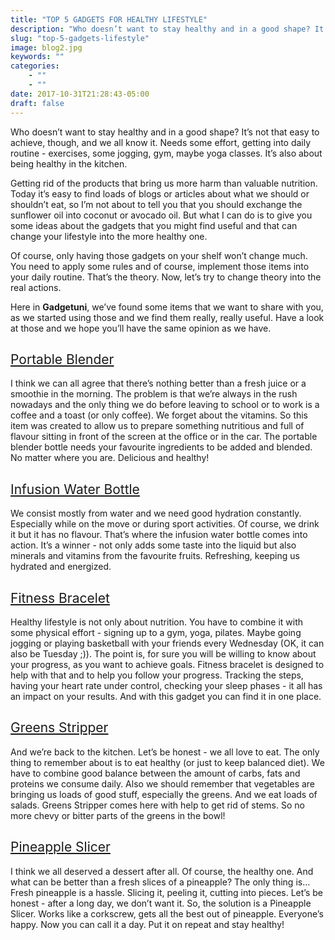 ```yaml
---
title: "TOP 5 GADGETS FOR HEALTHY LIFESTYLE"
description: "Who doesn’t want to stay healthy and in a good shape? It’s not that easy to achieve, though, and we all know it. Needs some effort, getting into daily routine - exercises, some jogging..."
slug: "top-5-gadgets-lifestyle"
image: blog2.jpg
keywords: ""
categories: 
    - ""
    - ""
date: 2017-10-31T21:28:43-05:00
draft: false
---
```


<div class="article_content clearfix"> <p><span style="font-weight: 400;">Who doesn’t want to stay healthy and in a good shape? It’s not that easy to achieve, though, and we all know it. Needs some effort, getting into daily routine - exercises, some jogging, gym, maybe yoga classes. It’s also about being healthy in the kitchen.</span></p>
<p><span style="font-weight: 400;">Getting rid of the products that bring us more harm than valuable nutrition. Today it’s easy to find loads of blogs or articles about what we should or shouldn’t eat, so I’m not about to tell you that you should exchange the sunflower oil into coconut or avocado oil. But what I can do is to give you some ideas about the gadgets that you might find useful and that can change your lifestyle into the more healthy one.</span></p>
<p><span style="font-weight: 400;">Of course, only having those gadgets on your shelf won’t change much. You need to apply some rules and of course, implement those items into your daily routine. That’s the theory. Now, let’s try to change theory into the real actions.</span></p>
<p><span style="font-weight: 400;">Here in <strong>Gadgetuni</strong>, we’ve found some items that we want to share with you, as we started using those and we find them really, really useful. Have a look at those and we hope you’ll have the same opinion as we have.</span></p>
<h2><a href="https://gadgetuni.com/products/portable-blender-bottle" target="_blank" title="Portable Blender Bottle" rel="noopener noreferrer"><span style="font-weight: 400;">Portable Blender</span></a></h2>
<p><span style="font-weight: 400;">I think we can all agree that there’s nothing better than a fresh juice or a smoothie in the morning. The problem is that we’re always in the rush nowadays and the only thing we do before leaving to school or to work is a coffee and a toast (or only coffee). We forget about the vitamins. So this item was created to allow us to prepare something nutritious and full of flavour sitting in front of the screen at the office or in the car. The portable blender bottle needs your favourite ingredients to be added and blended. No matter where you are. Delicious and healthy!</span></p>
<h2><a href="https://gadgetuni.com/products/infusion-water-bottle" target="_blank" title="Infusion Water Bottle" rel="noopener noreferrer"><span style="font-weight: 400;">Infusion Water Bottle</span></a></h2>
<p><span style="font-weight: 400;">We consist mostly from water and we need good hydration constantly. Especially while on the move or during sport activities. Of course, we drink it but it has no flavour. That’s where the infusion water bottle comes into action. It’s a winner - not only adds some taste into the liquid but also minerals and vitamins from the favourite fruits. Refreshing, keeping us hydrated and energized.</span></p>
<h2><a href="https://gadgetuni.com/products/luoka-s2-smart-band" target="_blank" title="Fitness Bracelet" rel="noopener noreferrer"><span style="font-weight: 400;">Fitness Bracelet</span></a></h2>
<p><span style="font-weight: 400;">Healthy lifestyle is not only about nutrition. You have to combine it with some physical effort - signing up to a gym, yoga, pilates. Maybe going jogging or playing basketball with your friends every Wednesday (OK, it can also be Tuesday ;)). The point is, for sure you will be willing to know about your progress, as you want to achieve goals. Fitness bracelet is designed to help with that and to help you follow your progress. Tracking the steps, having your heart rate under control, checking your sleep phases - it all has an impact on your results. And with this gadget you can find it in one place.</span></p>
<h2><a href="https://gadgetuni.com/products/greens-stripper" target="_blank" title="Greens Stripper" rel="noopener noreferrer"><span style="font-weight: 400;">Greens Stripper</span></a></h2>
<p><span style="font-weight: 400;">And we’re back to the kitchen. Let’s be honest - we all love to eat. The only thing to remember about is to eat healthy (or just to keep balanced diet). We have to combine good balance between the amount of carbs, fats and proteins we consume daily. Also we should remember that vegetables are bringing us loads of good stuff, especially the greens. And we eat loads of salads. Greens Stripper comes here with help to get rid of stems. So no more chevy or bitter parts of the greens in the bowl!</span></p>
<h2><a href="https://gadgetuni.com/products/pineapple-slicer" target="_blank" title="Pineapple Slicer" rel="noopener noreferrer"><span style="font-weight: 400;">Pineapple Slicer</span></a></h2>
<p><span style="font-weight: 400;">I think we all deserved a dessert after all. Of course, the healthy one. And what can be better than a fresh slices of a pineapple? The only thing is… Fresh pineapple is a hassle. Slicing it, peeling it, cutting into pieces. Let’s be honest - after a long day, we don’t want it. So, the solution is a Pineapple Slicer. Works like a corkscrew, gets all the best out of pineapple. Everyone’s happy. Now you can call it a day. Put it on repeat and stay healthy!</span></p></div>